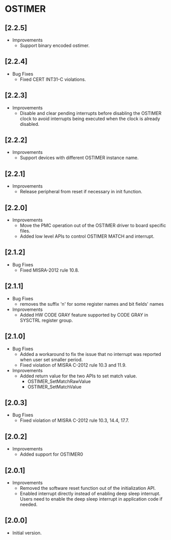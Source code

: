 # OSTIMER

## [2.2.5]

- Improvements
  - Support binary encoded ostimer.

## [2.2.4]

- Bug Fixes
  - Fixed CERT INT31-C violations.

## [2.2.3]

- Improvements
  - Disable and clear pending interrupts before disabling the OSTIMER clock to avoid interrupts being
    executed when the clock is already disabled.

## [2.2.2]

- Improvements
  - Support devices with different OSTIMER instance name.

## [2.2.1]

- Improvements
  - Release peripheral from reset if necessary in init function.

## [2.2.0]

- Improvements
  - Move the PMC operation out of the OSTIMER driver to board specific files.
  - Added low level APIs to control OSTIMER MATCH and interrupt.

## [2.1.2]

- Bug Fixes
  - Fixed MISRA-2012 rule 10.8.

## [2.1.1]

- Bug Fixes
  - removes the suffix 'n' for some register names and bit fields' names
- Improvements
  - Added HW CODE GRAY feature supported by CODE GRAY in SYSCTRL register group.

## [2.1.0]

- Bug Fixes
  - Added a workaround to fix the issue that no interrupt was reported when user set smaller period.
  - Fixed violation of MISRA C-2012 rule 10.3 and 11.9.
- Improvements
  - Added return value for the two APIs to set match value.
    - OSTIMER_SetMatchRawValue
    - OSTIMER_SetMatchValue

## [2.0.3]

- Bug Fixes
  - Fixed violation of MISRA C-2012 rule 10.3, 14.4, 17.7.

## [2.0.2]

- Improvements
  - Added support for OSTIMER0

## [2.0.1]

- Improvements
  - Removed the software reset function out of the initialization API.
  - Enabled interrupt directly instead of enabling deep sleep interrupt. Users need to enable the deep sleep
    interrupt in application code if needed.

## [2.0.0]

- Initial version.
